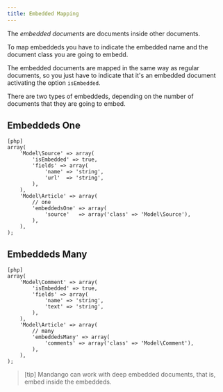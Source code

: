 ```yaml
---
title: Embedded Mapping
---
```


The *embedded documents* are documents inside other documents.

To map embeddeds you have to indicate the embedded name and the document class
you are going to embedd.

The embedded documents are mapped in the same way as regular documents, so you
just have to indicate that it's an embedded document activating the option
``isEmbedded``.

There are two types of embeddeds, depending on the number of documents that
they are going to embed.

Embeddeds One
-------------

    [php]
    array(
        'Model\Source' => array(
            'isEmbedded' => true,
            'fields' => array(
                'name' => 'string',
                'url'  => 'string',
            ),
        ),
        'Model\Article' => array(
            // one
            'embeddedsOne' => array(
                'source'   => array('class' => 'Model\Source'),
            ),
        ),
    );

Embeddeds Many
--------------

    [php]
    array(
        'Model\Comment' => array(
            'isEmbedded' => true,
            'fields' => array(
                'name' => 'string',
                'text' => 'string',
            ),
        ),
        'Model\Article' => array(
            // many
            'embeddedsMany' => array(
                'comments' => array('class' => 'Model\Comment'),
            ),
        ),
    );

> [tip]
> Mandango can work with deep embedded documents, that is, embed inside the embeddeds.